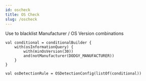 ```yaml
---
id: oscheck
title: OS Check
slug: /oscheck
---
```



Use to blacklist Manufacturer / OS Version combinations


```
val conditional = conditionalBuilder {
    with(osInformationQuery) {
        with(minOsVersion(30))
        and(notManufacturer(DODGY_MANUFACTURER))
    }
}

val osDetectionRule = OSDetectionConfig(listOf(conditional))
```